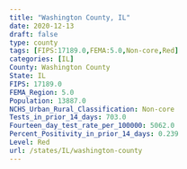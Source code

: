```yaml
---
title: "Washington County, IL"
date: 2020-12-13
draft: false
type: county
tags: [FIPS:17189.0,FEMA:5.0,Non-core,Red]
categories: [IL]
County: Washington County
State: IL
FIPS: 17189.0
FEMA_Region: 5.0
Population: 13887.0
NCHS_Urban_Rural_Classification: Non-core
Tests_in_prior_14_days: 703.0
Fourteen_day_test_rate_per_100000: 5062.0
Percent_Positivity_in_prior_14_days: 0.239
Level: Red
url: /states/IL/washington-county
---
```



